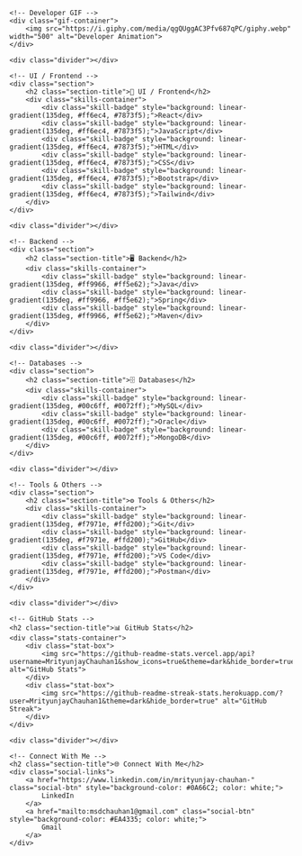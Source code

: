     <!-- Developer GIF -->
    <div class="gif-container">
        <img src="https://i.giphy.com/media/qgQUggAC3Pfv687qPC/giphy.webp" width="500" alt="Developer Animation">
    </div>

    <div class="divider"></div>

    <!-- UI / Frontend -->
    <div class="section">
        <h2 class="section-title">🎨 UI / Frontend</h2>
        <div class="skills-container">
            <div class="skill-badge" style="background: linear-gradient(135deg, #ff6ec4, #7873f5);">React</div>
            <div class="skill-badge" style="background: linear-gradient(135deg, #ff6ec4, #7873f5);">JavaScript</div>
            <div class="skill-badge" style="background: linear-gradient(135deg, #ff6ec4, #7873f5);">HTML</div>
            <div class="skill-badge" style="background: linear-gradient(135deg, #ff6ec4, #7873f5);">CSS</div>
            <div class="skill-badge" style="background: linear-gradient(135deg, #ff6ec4, #7873f5);">Bootstrap</div>
            <div class="skill-badge" style="background: linear-gradient(135deg, #ff6ec4, #7873f5);">Tailwind</div>
        </div>
    </div>

    <div class="divider"></div>

    <!-- Backend -->
    <div class="section">
        <h2 class="section-title">🖥️ Backend</h2>
        <div class="skills-container">
            <div class="skill-badge" style="background: linear-gradient(135deg, #ff9966, #ff5e62);">Java</div>
            <div class="skill-badge" style="background: linear-gradient(135deg, #ff9966, #ff5e62);">Spring</div>
            <div class="skill-badge" style="background: linear-gradient(135deg, #ff9966, #ff5e62);">Maven</div>
        </div>
    </div>

    <div class="divider"></div>

    <!-- Databases -->
    <div class="section">
        <h2 class="section-title">🗄️ Databases</h2>
        <div class="skills-container">
            <div class="skill-badge" style="background: linear-gradient(135deg, #00c6ff, #0072ff);">MySQL</div>
            <div class="skill-badge" style="background: linear-gradient(135deg, #00c6ff, #0072ff);">Oracle</div>
            <div class="skill-badge" style="background: linear-gradient(135deg, #00c6ff, #0072ff);">MongoDB</div>
        </div>
    </div>

    <div class="divider"></div>

    <!-- Tools & Others -->
    <div class="section">
        <h2 class="section-title">⚙️ Tools & Others</h2>
        <div class="skills-container">
            <div class="skill-badge" style="background: linear-gradient(135deg, #f7971e, #ffd200);">Git</div>
            <div class="skill-badge" style="background: linear-gradient(135deg, #f7971e, #ffd200);">GitHub</div>
            <div class="skill-badge" style="background: linear-gradient(135deg, #f7971e, #ffd200);">VS Code</div>
            <div class="skill-badge" style="background: linear-gradient(135deg, #f7971e, #ffd200);">Postman</div>
        </div>
    </div>

    <div class="divider"></div>

    <!-- GitHub Stats -->
    <h2 class="section-title">📊 GitHub Stats</h2>
    <div class="stats-container">
        <div class="stat-box">
            <img src="https://github-readme-stats.vercel.app/api?username=MrityunjayChauhan1&show_icons=true&theme=dark&hide_border=true" alt="GitHub Stats">
        </div>
        <div class="stat-box">
            <img src="https://github-readme-streak-stats.herokuapp.com/?user=MrityunjayChauhan1&theme=dark&hide_border=true" alt="GitHub Streak">
        </div>
    </div>

    <div class="divider"></div>

    <!-- Connect With Me -->
    <h2 class="section-title">🌐 Connect With Me</h2>
    <div class="social-links">
        <a href="https://www.linkedin.com/in/mrityunjay-chauhan-" class="social-btn" style="background-color: #0A66C2; color: white;">
            LinkedIn
        </a>
        <a href="mailto:msdchauhan1@gmail.com" class="social-btn" style="background-color: #EA4335; color: white;">
            Gmail
        </a>
    </div>
</div>
